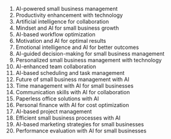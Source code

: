 1. AI-powered small business management
2. Productivity enhancement with technology
3. Artificial intelligence for collaboration
4. Mindset and AI for small business growth
5. AI-based workflow optimization
6. Motivation and AI for optimal results
7. Emotional intelligence and AI for better outcomes
8. AI-guided decision-making for small business management
9. Personalized small business management with technology
10. AI-enhanced team collaboration
11. AI-based scheduling and task management
12. Future of small business management with AI
13. Time management with AI for small businesses
14. Communication skills with AI for collaboration
15. Paperless office solutions with AI
16. Personal finance with AI for cost optimization
17. AI-based project management
18. Efficient small business processes with AI
19. AI-based marketing strategies for small businesses
20. Performance evaluation with AI for small businesses
